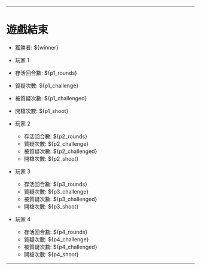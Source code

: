 
---

# 遊戲結束

 * 獲勝者: ${winner}
  
 * 玩家 1
  * 存活回合數: ${p1_rounds}
  * 質疑次數: ${p1_challenge}
  * 被質疑次數: ${p1_challenged}
  * 開槍次數: ${p1_shoot}

* 玩家 2
  * 存活回合數: ${p2_rounds}
  * 質疑次數: ${p2_challenge}
  * 被質疑次數: ${p2_challenged}
  * 開槍次數: ${p2_shoot}

* 玩家 3
  * 存活回合數: ${p3_rounds}
  * 質疑次數: ${p3_challenge}
  * 被質疑次數: ${p3_challenged}
  * 開槍次數: ${p3_shoot}

* 玩家 4
  * 存活回合數: ${p4_rounds}
  * 質疑次數: ${p4_challenge}
  * 被質疑次數: ${p4_challenged}
  * 開槍次數: ${p4_shoot}

---